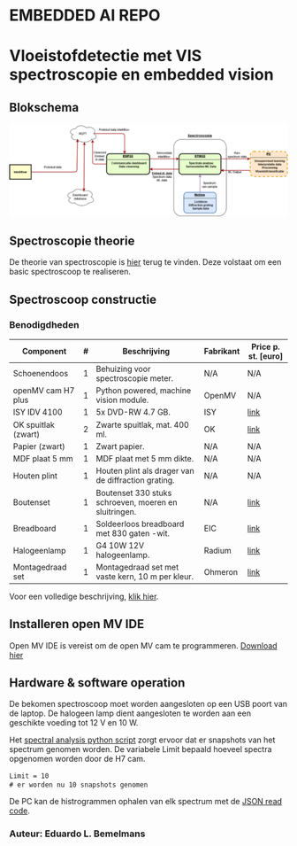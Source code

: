 # EMBEDDED AI REPO

# Vloeistofdetectie met VIS spectroscopie en embedded vision

## Blokschema

<p align="center"><img src="./Flowchart/flowchart-embeddedAI.png"></p>

## Spectroscopie theorie

De theorie van spectroscopie is [hier](./Spectroscopy/Theory/Spectroscopy.pdf) terug te vinden. Deze volstaat om een basic spectroscoop te realiseren.

## Spectroscoop constructie

### Benodigdheden
| Component           | # | Beschrijving                                          | Fabrikant | Price p. st. [euro] |   
|---------------------|---|-------------------------------------------------------|-----------|-----------------|
| Schoenendoos        | 1 | Behuizing voor spectroscopie meter.                   | N/A       | N/A             |  
| openMV cam H7 plus  | 1 | Python powered, machine vision module.                | OpenMV    | N/A             |  
| ISY IDV 4100        | 1 | 5x DVD-RW 4.7 GB.                                     | ISY       | [link](https://www.mediamarkt.nl/nl/product/_isy-idv-3000-1282503.html)          |  
| OK spuitlak (zwart) | 2 | Zwarte spuitlak, mat. 400 ml.                         | OK        | [link](https://www.gamma.be/nl/assortiment/ok-spuitlak-hoogglans-wit-400-ml/p/B537279)           | 
| Papier (zwart)      | 1 | Zwart papier.                                         | N/A       | N/A             |  
| MDF plaat 5 mm      | 1 | MDF plaat met 5 mm dikte.                             | N/A       | N/A             |  
| Houten plint        | 1 | Houten plint als drager van de diffraction grating.   | N/A       | N/A             |  
| Boutenset           | 1 | Boutenset 330 stuks schroeven, moeren en sluitringen. | N/A       | [link](https://www.gotron.be/boutenset-330-stuks-philips-schroeven-moeren-sluitringen.html)            |  
| Breadboard          | 1 | Soldeerloos breadboard met 830 gaten -wit.            | EIC       | [link](https://www.gotron.be/meten-solderen/solderen/printplaten/breadboard/soldeerloos-breadboard-met-830-ronde-gaten-wit.html)          | 
| Halogeenlamp        | 1 | G4 10W 12V halogeenlamp.                              | Radium    | [link](https://www.gotron.be/g4-socket-10w-12v-halo-lamp-d-10mm-l-33mm.html)            |  
| Montagedraad set    | 1 | Montagedraad set met vaste kern, 10 m per kleur.      | Ohmeron   | [link](https://www.gotron.be/stijve-montagedraad-set-90m.html)       |  

Voor een volledige beschrijving, [klik hier](./Spectroscopy/Implementation/log.md).

## Installeren open MV IDE

Open MV IDE is vereist om de open MV cam te programmeren. [Download hier](https://openmv.io/pages/download)

## Hardware & software operation

De bekomen spectroscoop moet worden aangesloten op een USB poort van de laptop. De halogeen lamp dient aangesloten te worden aan een 
geschikte voeding tot 12 V en 10 W. 

Het [spectral analysis python script](https://github.com/PXL-Embedded-AI/repo/blob/master/Spectroscopy/OpenMV/SpectralAnalysis.py) zorgt ervoor dat er snapshots van het spectrum genomen worden. De variabele Limit bepaald hoeveel spectra opgenomen worden door de H7 cam.

```
Limit = 10
# er worden nu 10 snapshots genomen
```
De PC kan de histrogrammen ophalen van elk spectrum met de [JSON read code](https://github.com/PXL-Embedded-AI/repo/blob/master/Spectroscopy/OpenMV/jsonread.py).

### Auteur: Eduardo L. Bemelmans




